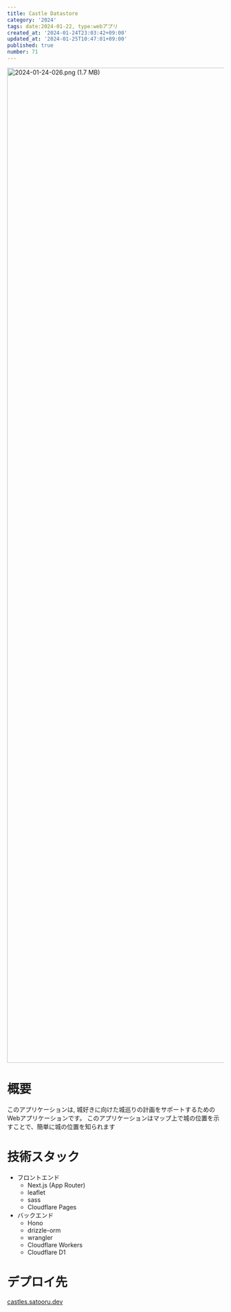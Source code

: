 ```yaml
---
title: Castle Datastore
category: '2024'
tags: date:2024-01-22, type:webアプリ
created_at: '2024-01-24T23:03:42+09:00'
updated_at: '2024-01-25T10:47:01+09:00'
published: true
number: 71
---
```


<img width="2314" alt="2024-01-24-026.png (1.7 MB)" src="/images/articles/71/bff69d22-ed22-45a7-b8c7-5444cc40da72.webp">


# 概要
このアプリケーションは, 城好きに向けた城巡りの計画をサポートするためのWebアプリケーションです。
このアプリケーションはマップ上で城の位置を示すことで、簡単に城の位置を知られます

# 技術スタック
- フロントエンド
    - Next.js (App Router)
    - leaflet
    - sass
    - Cloudflare Pages
- バックエンド
    - Hono
    - drizzle-orm
    - wrangler
    - Cloudflare Workers
    - Cloudflare D1

# デプロイ先
[castles.satooru.dev](https://castles.satooru.dev/)

